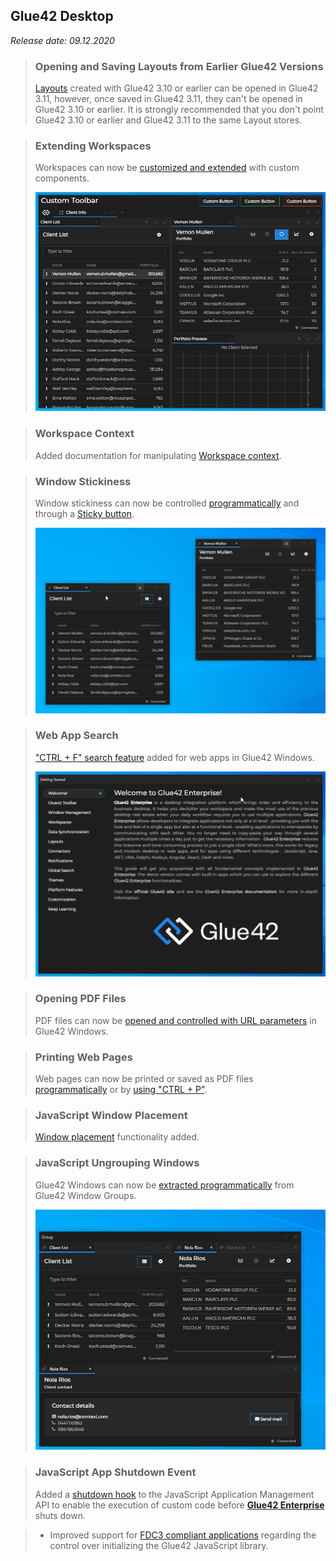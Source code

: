 ## Glue42 Desktop

*Release date: 09.12.2020*

<glue42 name="addClass" class="breakingChanges" element="p" text="Breaking Changes">

> ### Opening and Saving Layouts from Earlier Glue42 Versions
>
> [Layouts](../../../glue42-concepts/windows/layouts/overview/index.html) created with Glue42 3.10 or earlier can be opened in Glue42 3.11, however, once saved in Glue42 3.11, they can't be opened in Glue42 3.10 or earlier. It is strongly recommended that you don't point Glue42 3.10 or earlier and Glue42 3.11 to the same Layout stores.

<glue42 name="addClass" class="newFeatures" element="p" text="New Features">

> ### Extending Workspaces
>
> Workspaces can now be [customized and extended](../../../glue42-concepts/windows/workspaces/overview/index.html#extending_workspaces) with custom components.
>
> ![Custom toolbar](../../../images/workspaces/custom-toolbar.png)

> ### Workspace Context
>
> Added documentation for manipulating [Workspace context](../../../glue42-concepts/windows/workspaces/javascript/index.html#workspace_context).

> ### Window Stickiness
>
> Window stickiness can now be controlled [programmatically](../../../glue42-concepts/windows/window-management/javascript/index.html#window_operations-stickiness) and through a [Sticky button](../../../developers/configuration/system/index.html#window_settings-sticky_button).
>
> ![Sticky button](../../../images/window-management/stickiness.gif)

> ### Web App Search
>
> ["CTRL + F" search feature](../../../glue42-concepts/glue42-platform-features/index.html#web_app_search) added for web apps in Glue42 Windows.
>
> ![Search](../../../images/platform-features/search-document.gif)

> ### Opening PDF Files
>
> PDF files can now be [opened and controlled with URL parameters](../../../glue42-concepts/windows/window-management/javascript/index.html#opening_windows-opening_pdf_files) in Glue42 Windows.

> ### Printing Web Pages
>
> Web pages can now be printed or saved as PDF files [programmatically](../../../glue42-concepts/windows/window-management/javascript/index.html#window_operations-print) or by [using "CTRL + P"](../../../developers/configuration/system/index.html#window_settings-printing).

> ### JavaScript Window Placement
>
> [Window placement](../../../glue42-concepts/windows/window-management/javascript/index.html#window_operations-placement) functionality added.

> ### JavaScript Ungrouping Windows
>
> Glue42 Windows can now be [extracted programmatically](../../../glue42-concepts/windows/window-management/javascript/index.html#ungrouping_windows) from Glue42 Window Groups.
>
> ![Ungrouping](../../../images/window-management/ungrouping-tab.gif)

> ### JavaScript App Shutdown Event
>
> Added a [shutdown hook](../../../glue42-concepts/application-management/javascript/index.html#events-shutdown_event) to the JavaScript Application Management API to enable the execution of custom code before [**Glue42 Enterprise**](https://glue42.com/enterprise/) shuts down.

<glue42 name="addClass" class="bugFixes" element="p" text="Improvements and Bug Fixes">

> - Improved support for [FDC3 compliant applications](../../fdc3-compliance/index.html#fdc3_for_glue42_enterprise-configuration) regarding the control over initializing the Glue42 JavaScript library.